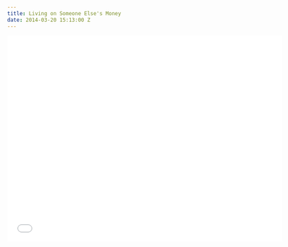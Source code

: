 ```yaml
---
title: Living on Someone Else's Money
date: 2014-03-20 15:13:00 Z
---
```


<iframe width="640" height="480" src="//www.youtube.com/embed/WLiQs8Ha-Lc?rel=0&start=128" frameborder="0" allowfullscreen></iframe>
